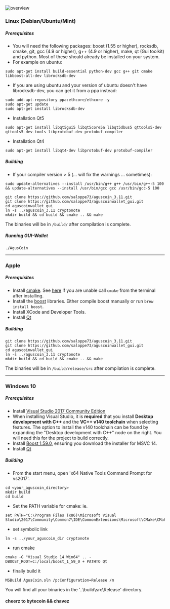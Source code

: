 
<img src="https://image.ibb.co/eD2rzd/overview.png" alt="overview" border="0">

### Linux (Debian/Ubuntu/Mint)

##### Prerequisites

- You will need the following packages: boost (1.55 or higher), rocksdb, cmake, git, gcc (4.9 or higher), g++ (4.9 or higher), make, qt (Gui toolkit) and python. Most of these should already be installed on your system.
- For example on ubuntu: 
```
sudo apt-get install build-essential python-dev gcc g++ git cmake libboost-all-dev librocksdb-dev
```
- If you are using ubuntu and your version of ubuntu doesn't have librocksdb-dev, you can get it from a ppa instead:
```
sudo add-apt-repository ppa:ethcore/ethcore -y
sudo apt-get update
sudo apt-get install librocksdb-dev
```
- Installation Qt5
```
sudo apt-get install libqt5gui5 libqt5core5a libqt5dbus5 qttools5-dev qttools5-dev-tools libprotobuf-dev protobuf-compiler
```
- Installation Qt4
```
sudo apt-get install libqt4-dev libprotobuf-dev protobuf-compiler
```

##### Building
- If your compiler version > 5 (... will fix the warnings ... sometimes):

```
sudo update-alternatives --install /usr/bin/g++ g++ /usr/bin/g++-5 100 && update-alternatives --install /usr/bin/gcc gcc /usr/bin/gcc-5 100
```

```
git clone https://github.com/saloppe73/aguscoin_3.11.git
git clone https://github.com/saloppe73/aguscoinwallet_gui.git
cd aguscoinwallet_gui
ln -s ../aguscoin_3.11 cryptonote
mkdir build && cd build && cmake .. && make
```

The binaries will be in `/build/` after compilation is complete.

##### Running GUI-Wallet

```
./AgusCoin
```

---------------------------------------------------------------------------

### Apple

##### Prerequisites

- Install [cmake](https://cmake.org/). See [here](https://stackoverflow.com/questions/23849962/cmake-installer-for-mac-fails-to-create-usr-bin-symlinks) if you are unable call `cmake` from the terminal after installing.
- Install the [boost](http://www.boost.org/) libraries. Either compile boost manually or run `brew install boost`.
- Install XCode and Developer Tools.
- Install [Qt](http://qt.io)

##### Building
```
git clone https://github.com/saloppe73/aguscoin_3.11.git
git clone https://github.com/saloppe73/aguscoinwallet_gui.git
cd aguscoinwallet_gui
ln -s ../aguscoin_3.11 cryptonote
mkdir build && cd build && cmake .. && make
```

The binaries will be in `/build/release/src` after compilation is complete.

---------------------------------------------------------------------------

### Windows 10

##### Prerequisites
- Install [Visual Studio 2017 Community Edition](https://www.visualstudio.com/thank-you-downloading-visual-studio/?sku=Community&rel=15&page=inlineinstall)
- When installing Visual Studio, it is **required** that you install **Desktop development with C++** and the **VC++ v140 toolchain** when selecting features. The option to install the v140 toolchain can be found by expanding the "Desktop development with C++" node on the right. You will need this for the project to build correctly.
- Install [Boost 1.59.0](https://sourceforge.net/projects/boost/files/boost-binaries/1.59.0/), ensuring you download the installer for MSVC 14.
- Install [Qt](http://qt.io)

##### Building

- From the start menu, open 'x64 Native Tools Command Prompt for vs2017'.
```
cd <your_aguscoin_directory>
mkdir build
cd build
```

- Set the PATH variable for cmake: ie.
```
set PATH="C:\Program Files (x86)\Microsoft Visual Studio\2017\Community\Common7\IDE\CommonExtensions\Microsoft\CMake\CMake\bin";%PATH%
```
- set symbolic link
```
ln -s ../your_aguscoin_dir cryptonote
```
- run cmake
```
cmake -G "Visual Studio 14 Win64" .. -DBOOST_ROOT=C:/local/boost_1_59_0 + PATHTO Qt
```
- finally build it
```
MSBuild AgusCoin.sln /p:Configuration=Release /m
```

You will find all your binaries in the '..\build\src\Release' directory.

#### cheerz to bytecoin && chavez
